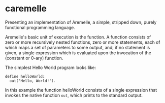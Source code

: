 # caremelle

Presenting an implementation of Aremelle, a simple, stripped down, purely functional programming language. 

Aremelle's basic unit of execution is the function. A function consists of zero or more recursively nested functions, zero or more statements, each of which maps a set of parameters to some output, and, if no statement is given, a single expression which is evaluated upon the invocation of the (constant or 0-ary) function.

The simplest Hello World program looks like:

    define helloWorld:
      out('Hello, World!').

In this example the function helloWorld consists of a single expression that invokes the native function `out`, which prints to the standard output.

